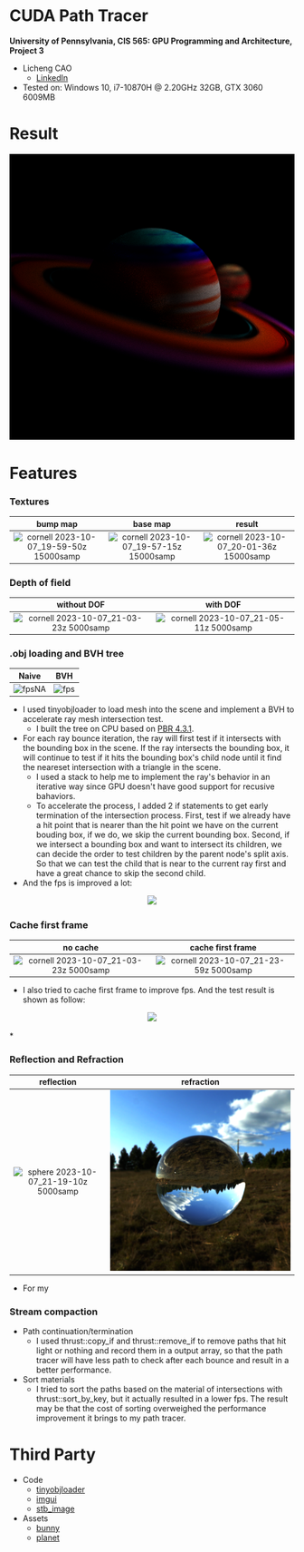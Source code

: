 CUDA Path Tracer
================

**University of Pennsylvania, CIS 565: GPU Programming and Architecture, Project 3**

* Licheng CAO
  * [LinkedIn](https://www.linkedin.com/in/licheng-cao-6a523524b/)
* Tested on: Windows 10, i7-10870H @ 2.20GHz 32GB, GTX 3060 6009MB

Result
==============
<p align="center">
  <img src="img/cornell.2023-10-07_01-28-25z.5000samp.png"/>
</p>

Features
============
### Textures
|bump map| base map | result|
|:-----:|:-----:|:-----:|
|![cornell 2023-10-07_19-59-50z 15000samp](https://github.com/LichengCAO/Project3-CUDA-Path-Tracer/assets/81556019/d0817e69-5939-4977-9019-f7b15b9bb4a9)|![cornell 2023-10-07_19-57-15z 15000samp](https://github.com/LichengCAO/Project3-CUDA-Path-Tracer/assets/81556019/eeebc17e-e80a-442e-bb39-6d786f454d12)|![cornell 2023-10-07_20-01-36z 15000samp](https://github.com/LichengCAO/Project3-CUDA-Path-Tracer/assets/81556019/1d9c0b60-5853-43e0-9b01-51a4ad7d1404)|

### Depth of field
|without DOF| with DOF |
|:-----:|:-----:|
|![cornell 2023-10-07_21-03-23z 5000samp](https://github.com/LichengCAO/Project3-CUDA-Path-Tracer/assets/81556019/8f99d738-7b82-436d-b432-8619ac922788)|![cornell 2023-10-07_21-05-11z 5000samp](https://github.com/LichengCAO/Project3-CUDA-Path-Tracer/assets/81556019/eb988061-bf35-40c6-ac31-df668a1022e8)|

### .obj loading and BVH tree
|Naive|BVH|
|:-----:|:-----:|
|![fpsNA](https://github.com/LichengCAO/Project3-CUDA-Path-Tracer/assets/81556019/0eae0a65-57ee-43ff-b9b1-69bb1cf18256)|![fps](https://github.com/LichengCAO/Project3-CUDA-Path-Tracer/assets/81556019/f3d4598b-c799-4bfe-b9da-65766349e6bd)|
* I used tinyobjloader to load mesh into the scene and implement a BVH to accelerate ray mesh intersection test.
  * I built the tree on CPU based on [PBR 4.3.1](https://www.pbr-book.org/3ed-2018/Primitives_and_Intersection_Acceleration/Bounding_Volume_Hierarchies).
* For each ray bounce iteration, the ray will first test if it intersects with the bounding box in the scene. If the ray intersects the bounding box, it will continue to test if it hits the bounding box's child node until it find the neareset intersection with a triangle in the scene.
  * I used a stack to help me to implement the ray's behavior in an iterative way since GPU doesn't have good support for recusive bahaviors.
  * To accelerate the process, I added 2 if statements to get early termination of the intersection process. First, test if we already have a hit point that is nearer than the hit point we have on the current bouding box, if we do, we skip the current bounding box. Second, if we intersect a bounding box and want to intersect its children, we can decide the order to test children by the parent node's split axis. So that we can test the child that is near to the current ray first and have a great chance to skip the second child.
* And the fps is improved a lot:
<p align="center">
  <img src="https://github.com/LichengCAO/Project3-CUDA-Path-Tracer/assets/81556019/baaccda6-32e1-439e-9a94-09f9f3b51324"/>
</p>

### Cache first frame
|no cache|cache first frame|
|:-----:|:-----:|
|![cornell 2023-10-07_21-03-23z 5000samp](https://github.com/LichengCAO/Project3-CUDA-Path-Tracer/assets/81556019/8f99d738-7b82-436d-b432-8619ac922788)|![cornell 2023-10-07_21-23-59z 5000samp](https://github.com/LichengCAO/Project3-CUDA-Path-Tracer/assets/81556019/a25107d3-ce6b-4b7e-b5c6-304717ac1017)| 
* I also tried to cache first frame to improve fps. And the test result is shown as follow:
<p align="center">
  <img src="https://github.com/LichengCAO/Project3-CUDA-Path-Tracer/assets/81556019/9a7a6978-edc5-4db1-9e07-a57a53a8d4fd"/>
</p>
* 

### Reflection and Refraction
|reflection| refraction |
|:-----:|:-----:|
|![sphere 2023-10-07_21-19-10z 5000samp](https://github.com/LichengCAO/Project3-CUDA-Path-Tracer/assets/81556019/a55be12d-3cea-4f83-bb7a-cd054beae718)|![refract](img/sphere.2023-10-06_22-33-00z.5000samp.png) |
* For my 
### Stream compaction
* Path continuation/termination
  * I used thrust::copy_if and thrust::remove_if to remove paths that hit light or nothing and record them in a output array, so that the path tracer will have less path to check after each bounce and result in a better performance.
* Sort materials
  * I tried to sort the paths based on the material of intersections with thrust::sort_by_key, but it actually resulted in a lower fps. The result may be that the cost of sorting overweighed the performance improvement it brings to my path tracer.



Third Party
============
* Code
  * [tinyobjloader](https://github.com/tinyobjloader/tinyobjloader)
  * [imgui](https://github.com/ocornut/imgui)
  * [stb_image](https://github.com/nothings/stb/blob/master/stb_image.h)
* Assets
  * [bunny](https://github.com/harzival/stanford_bunny_obj_mtl_jpg/blob/master/bunny.obj)
  * [planet](https://www.turbosquid.com/3d-models/3d-stylized-planet-system-4k-free-1973128)


